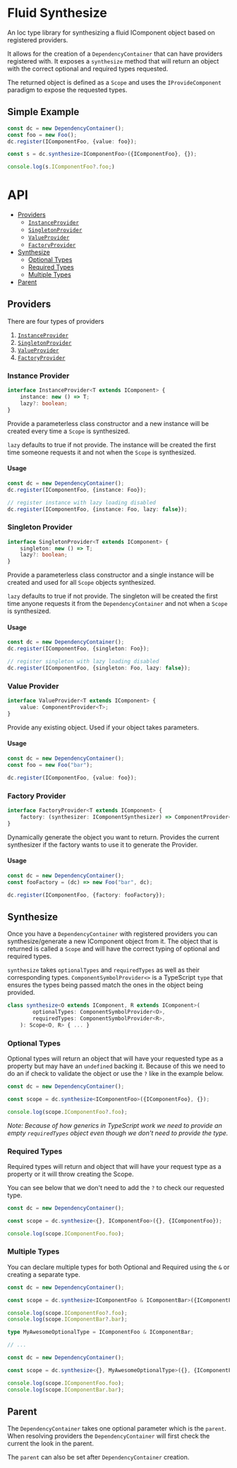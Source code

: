 # Fluid Synthesize

An Ioc type library for synthesizing a fluid IComponent object based on registered providers.

It allows for the creation of a `DependencyContainer` that can have providers registered with. It exposes a `synthesize` method
that will return an object with the correct optional and required types requested.

The returned object is defined as a `Scope` and uses the `IProvideComponent` paradigm to expose the requested types.

## Simple Example

```typescript
const dc = new DependencyContainer();
const foo = new Foo();
dc.register(IComponentFoo, {value: foo});

const s = dc.synthesize<IComponentFoo>({IComponentFoo}, {});

console.log(s.IComponentFoo?.foo;)
```

# API

- [Providers](##Providers)
  - [`InstanceProvider`](###Instance-Provider)
  - [`SingletonProvider`](###Singleton-Provider)
  - [`ValueProvider`](###Value-Provider)
  - [`FactoryProvider`](###Factory-Provider)
- [Synthesize](##Synthesize)
  - [Optional Types](###Optional-Types)
  - [Required Types](###Required-Types)
  - [Multiple Types](###Multiple-Types)
- [Parent](##Parent)

## Providers

There are four types of providers

1. [`InstanceProvider`](###Instance-Provider)
2. [`SingletonProvider`](###Singleton-Provider)
3. [`ValueProvider`](###Value-Provider)
4. [`FactoryProvider`](###Factory-Provider)

### Instance Provider

```typescript
interface InstanceProvider<T extends IComponent> {
    instance: new () => T;
    lazy?: boolean;
}
```

Provide a parameterless class constructor and a new instance will be created every time a `Scope` is synthesized.

`lazy` defaults to true if not provide. The instance will be created the first time someone requests it and not when
the `Scope` is synthesized.

#### Usage

```typescript
const dc = new DependencyContainer();
dc.register(IComponentFoo, {instance: Foo});

// register instance with lazy loading disabled
dc.register(IComponentFoo, {instance: Foo, lazy: false});
```

### Singleton Provider

```typescript
interface SingletonProvider<T extends IComponent> {
    singleton: new () => T;
    lazy?: boolean;
}
```

Provide a parameterless class constructor and a single instance will be created and used for all `Scope` objects synthesized.

`lazy` defaults to true if not provide. The singleton will be created the first time anyone requests it from the `DependencyContainer` and not
when a `Scope` is synthesized.

#### Usage

```typescript
const dc = new DependencyContainer();
dc.register(IComponentFoo, {singleton: Foo});

// register singleton with lazy loading disabled
dc.register(IComponentFoo, {singleton: Foo, lazy: false});
```

### Value Provider

```typescript
interface ValueProvider<T extends IComponent> {
    value: ComponentProvider<T>;
}
```

Provide any existing object. Used if your object takes parameters.

#### Usage

```typescript
const dc = new DependencyContainer();
const foo = new Foo("bar");

dc.register(IComponentFoo, {value: foo});
```

### Factory Provider

```typescript
interface FactoryProvider<T extends IComponent> {
    factory: (synthesizer: IComponentSynthesizer) => ComponentProvider<T>;
}
```

Dynamically generate the object you want to return. Provides the current synthesizer if the factory
wants to use it to generate the Provider.

#### Usage

```typescript
const dc = new DependencyContainer();
const fooFactory = (dc) => new Foo("bar", dc);

dc.register(IComponentFoo, {factory: fooFactory});
```

## Synthesize

Once you have a `DependencyContainer` with registered providers you can synthesize/generate a new IComponent object from it. The
object that is returned is called a `Scope` and will have the correct typing of optional and required types.

`synthesize` takes `optionalTypes` and `requiredTypes` as well as their corresponding types. `ComponentSymbolProvider<>`
is a TypeScript `type` that ensures the types being passed match the ones in the object being provided.

```typescript
class synthesize<O extends IComponent, R extends IComponent>(
        optionalTypes: ComponentSymbolProvider<O>,
        requiredTypes: ComponentSymbolProvider<R>,
    ): Scope<O, R> { ... }
```

### Optional Types

Optional types will return an object that will have your requested type as a property but may have an
`undefined` backing it. Because of this we need to do an if check to validate the object or use the `?` like
in the example below.

```typescript
const dc = new DependencyContainer();

const scope = dc.synthesize<IComponentFoo>({IComponentFoo}, {});

console.log(scope.IComponentFoo?.foo);
```

*Note: Because of how generics in TypeScript work we need to provide an empty `requiredTypes` object even though we don't
need to provide the type.*

### Required Types

Required types will return and object that will have your request type as a property or it will throw creating the Scope.

You can see below that we don't need to add the `?` to check our requested type.

```typescript
const dc = new DependencyContainer();

const scope = dc.synthesize<{}, IComponentFoo>({}, {IComponentFoo});

console.log(scope.IComponentFoo.foo);
```

### Multiple Types

You can declare multiple types for both Optional and Required using the `&` or creating a separate type.

```typescript
const dc = new DependencyContainer();

const scope = dc.synthesize<IComponentFoo & IComponentBar>({IComponentFoo, IComponentBar}, {});

console.log(scope.IComponentFoo?.foo);
console.log(scope.IComponentBar?.bar);
```

```typescript
type MyAwesomeOptionalType = IComponentFoo & IComponentBar;

// ...

const dc = new DependencyContainer();

const scope = dc.synthesize<{}, MyAwesomeOptionalType>({}, {IComponentFoo, IComponentBar});

console.log(scope.IComponentFoo.foo);
console.log(scope.IComponentBar.bar);
```

## Parent

The `DependencyContainer` takes one optional parameter which is the `parent`. When resolving providers the `DependencyContainer` will first
check the current the look in the parent.

The `parent` can also be set after `DependencyContainer` creation.
